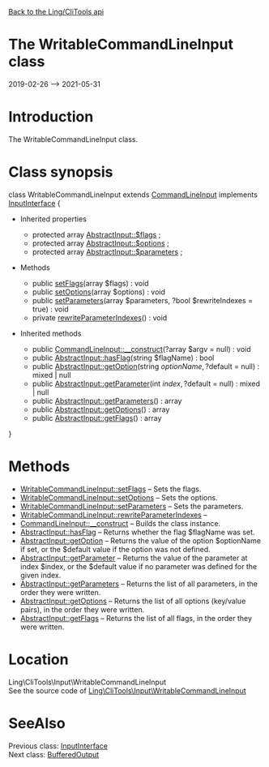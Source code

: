 [Back to the Ling/CliTools api](https://github.com/lingtalfi/CliTools/blob/master/doc/api/Ling/CliTools.md)



The WritableCommandLineInput class
================
2019-02-26 --> 2021-05-31






Introduction
============

The WritableCommandLineInput class.



Class synopsis
==============


class <span class="pl-k">WritableCommandLineInput</span> extends [CommandLineInput](https://github.com/lingtalfi/CliTools/blob/master/doc/api/Ling/CliTools/Input/CommandLineInput.md) implements [InputInterface](https://github.com/lingtalfi/CliTools/blob/master/doc/api/Ling/CliTools/Input/InputInterface.md) {

- Inherited properties
    - protected array [AbstractInput::$flags](#property-flags) ;
    - protected array [AbstractInput::$options](#property-options) ;
    - protected array [AbstractInput::$parameters](#property-parameters) ;

- Methods
    - public [setFlags](https://github.com/lingtalfi/CliTools/blob/master/doc/api/Ling/CliTools/Input/WritableCommandLineInput/setFlags.md)(array $flags) : void
    - public [setOptions](https://github.com/lingtalfi/CliTools/blob/master/doc/api/Ling/CliTools/Input/WritableCommandLineInput/setOptions.md)(array $options) : void
    - public [setParameters](https://github.com/lingtalfi/CliTools/blob/master/doc/api/Ling/CliTools/Input/WritableCommandLineInput/setParameters.md)(array $parameters, ?bool $rewriteIndexes = true) : void
    - private [rewriteParameterIndexes](https://github.com/lingtalfi/CliTools/blob/master/doc/api/Ling/CliTools/Input/WritableCommandLineInput/rewriteParameterIndexes.md)() : void

- Inherited methods
    - public [CommandLineInput::__construct](https://github.com/lingtalfi/CliTools/blob/master/doc/api/Ling/CliTools/Input/CommandLineInput/__construct.md)(?array $argv = null) : void
    - public [AbstractInput::hasFlag](https://github.com/lingtalfi/CliTools/blob/master/doc/api/Ling/CliTools/Input/AbstractInput/hasFlag.md)(string $flagName) : bool
    - public [AbstractInput::getOption](https://github.com/lingtalfi/CliTools/blob/master/doc/api/Ling/CliTools/Input/AbstractInput/getOption.md)(string $optionName, ?$default = null) : mixed | null
    - public [AbstractInput::getParameter](https://github.com/lingtalfi/CliTools/blob/master/doc/api/Ling/CliTools/Input/AbstractInput/getParameter.md)(int $index, ?$default = null) : mixed | null
    - public [AbstractInput::getParameters](https://github.com/lingtalfi/CliTools/blob/master/doc/api/Ling/CliTools/Input/AbstractInput/getParameters.md)() : array
    - public [AbstractInput::getOptions](https://github.com/lingtalfi/CliTools/blob/master/doc/api/Ling/CliTools/Input/AbstractInput/getOptions.md)() : array
    - public [AbstractInput::getFlags](https://github.com/lingtalfi/CliTools/blob/master/doc/api/Ling/CliTools/Input/AbstractInput/getFlags.md)() : array

}






Methods
==============

- [WritableCommandLineInput::setFlags](https://github.com/lingtalfi/CliTools/blob/master/doc/api/Ling/CliTools/Input/WritableCommandLineInput/setFlags.md) &ndash; Sets the flags.
- [WritableCommandLineInput::setOptions](https://github.com/lingtalfi/CliTools/blob/master/doc/api/Ling/CliTools/Input/WritableCommandLineInput/setOptions.md) &ndash; Sets the options.
- [WritableCommandLineInput::setParameters](https://github.com/lingtalfi/CliTools/blob/master/doc/api/Ling/CliTools/Input/WritableCommandLineInput/setParameters.md) &ndash; Sets the parameters.
- [WritableCommandLineInput::rewriteParameterIndexes](https://github.com/lingtalfi/CliTools/blob/master/doc/api/Ling/CliTools/Input/WritableCommandLineInput/rewriteParameterIndexes.md) &ndash; 
- [CommandLineInput::__construct](https://github.com/lingtalfi/CliTools/blob/master/doc/api/Ling/CliTools/Input/CommandLineInput/__construct.md) &ndash; Builds the class instance.
- [AbstractInput::hasFlag](https://github.com/lingtalfi/CliTools/blob/master/doc/api/Ling/CliTools/Input/AbstractInput/hasFlag.md) &ndash; Returns whether the flag $flagName was set.
- [AbstractInput::getOption](https://github.com/lingtalfi/CliTools/blob/master/doc/api/Ling/CliTools/Input/AbstractInput/getOption.md) &ndash; Returns the value of the option $optionName if set, or the $default value if the option was not defined.
- [AbstractInput::getParameter](https://github.com/lingtalfi/CliTools/blob/master/doc/api/Ling/CliTools/Input/AbstractInput/getParameter.md) &ndash; Returns the value of the parameter at index $index, or the $default value if no parameter was defined for the given index.
- [AbstractInput::getParameters](https://github.com/lingtalfi/CliTools/blob/master/doc/api/Ling/CliTools/Input/AbstractInput/getParameters.md) &ndash; Returns the list of all parameters, in the order they were written.
- [AbstractInput::getOptions](https://github.com/lingtalfi/CliTools/blob/master/doc/api/Ling/CliTools/Input/AbstractInput/getOptions.md) &ndash; Returns the list of all options (key/value pairs), in the order they were written.
- [AbstractInput::getFlags](https://github.com/lingtalfi/CliTools/blob/master/doc/api/Ling/CliTools/Input/AbstractInput/getFlags.md) &ndash; Returns the list of all flags, in the order they were written.





Location
=============
Ling\CliTools\Input\WritableCommandLineInput<br>
See the source code of [Ling\CliTools\Input\WritableCommandLineInput](https://github.com/lingtalfi/CliTools/blob/master/Input/WritableCommandLineInput.php)



SeeAlso
==============
Previous class: [InputInterface](https://github.com/lingtalfi/CliTools/blob/master/doc/api/Ling/CliTools/Input/InputInterface.md)<br>Next class: [BufferedOutput](https://github.com/lingtalfi/CliTools/blob/master/doc/api/Ling/CliTools/Output/BufferedOutput.md)<br>
